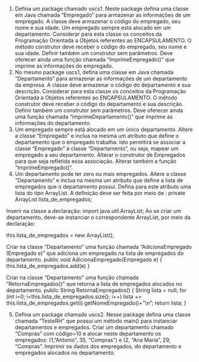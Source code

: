 1. Defina um package chamado uscs1. Neste package defina uma classe em Java chamada “Empregado”
para armazenar as informações de um empregado. A classe deve armazenar o código do empregado,
seu nome e sua idade. Um empregado sempre está alocado em um departamento. Considerar para
esta classe os conceitos da Programação Orientada a Objetos referentes ao ENCAPSULAMENTO. O
método construtor deve receber o código do empregado, seu nome e sua idade. Definir também um
construtor sem parâmetros. Deve oferecer ainda uma função chamada “ImprimeEmpregado()” que
imprime as informações do empregado.
2. No mesmo package uscs1, defina uma classe em Java chamada “Departamento” para armazenar as
informações de um departamento da empresa. A classe deve armazenar o código do departamento e
sua descrição. Considerar para esta classe os conceitos da Programação Orientada a Objetos referentes
ao ENCAPSULAMENTO. O método construtor deve receber o código do departamento e sua descrição.
Definir também um construtor sem parâmetros. Deve oferecer ainda uma função chamada
“ImprimeDepartamento()” que imprime as informações do departamento.
3. Um empregado sempre está alocado em um único departamento. Altere a classe “Empregado” e inclua
na mesma um atributo que define o departamento que o empregado trabalha. Isto permitirá se associar
a classe “Empregado” à classe “Departamento”, ou seja, mapear um empregado a seu departamento.
Alterar o construtor de Empregados para que seja refletida essa associação. Alterar também a função
“ImprimeEmpregado()”.
4. Um departamento pode ter zero ou mais empregados. Altere a classe “Departamento” e inclua na
mesma um atributo que define a lista de empregados que o departamento possui. Defina para este
atributo uma lista do tipo ArrayList. A definição deve ser feita por meio de :
private ArrayList<Empregado> lista_de_empregados;

Inserir na classe a declaração: import java.util.ArrayList; Ao se criar um departamento, deve-se
instanciar o correspondente ArrayList, por meio da declaração:

this.lista_de_empregados = new ArrayList<Empregado>();

Criar na classe “Departamento” uma função chamada “AdicionaEmpregado (Empregado e)” que
adiciona um empregado na lista de empregados do departamento.
public void AdicionaEmpregado(Empregado e) {
this.lista_de_empregados.add(e) }

Criar na classe “Departamento” uma função chamada “RetornaEmpregados()” que retorna a lista de
empregados alocados no departamento.
public String RetornaEmpregados() {
String lista = null;
for (int i=0; i<this.lista_de_empregados.size(); i++)
lista += this.lista_de_empregados.get(i).getNomeEmpregado()+”\n”;
return lista; }

5. Defina um package chamado uscs2. Nesse package defina uma classe chamada “TesteRH” que possui
um método main() para instanciar departamentos e empregados. Criar um departamento chamado
“Compras” com código=10 e alocar neste departamento os empregados: (1,”Antonio”, 35, “Compras”)
e (2, “Ana Maria”, 29, “Compras”. Imprimir os dados dos empregados, do departamento e empregados
alocados no departamento.
